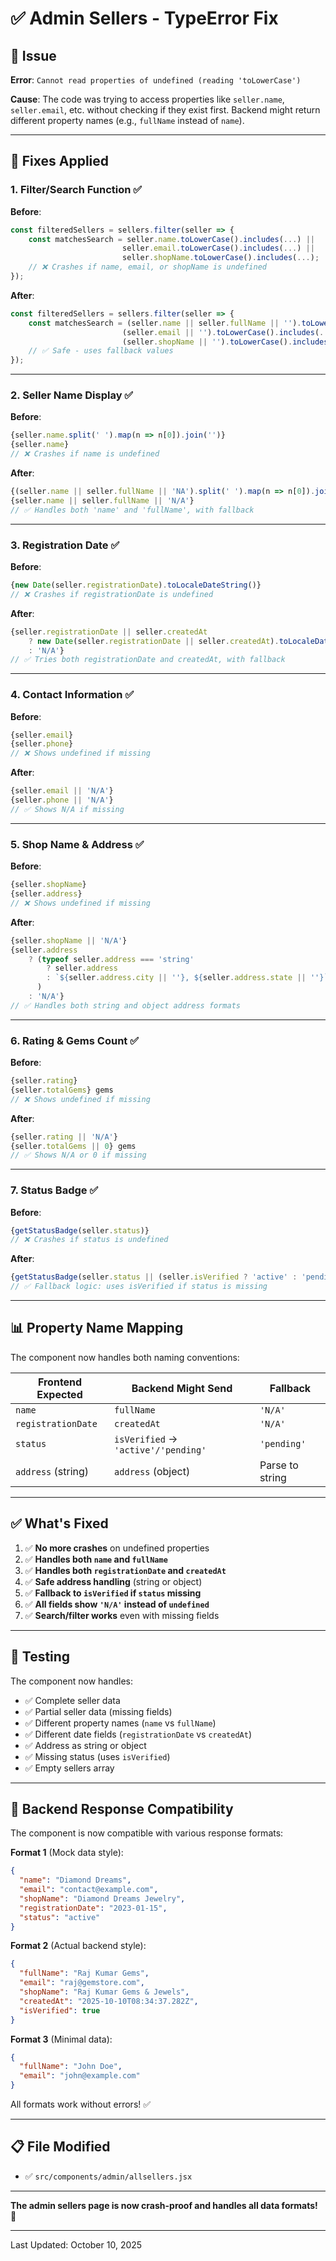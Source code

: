 # ✅ Admin Sellers - TypeError Fix

## 🐛 Issue

**Error**: `Cannot read properties of undefined (reading 'toLowerCase')`

**Cause**: The code was trying to access properties like `seller.name`, `seller.email`, etc. without checking if they exist first. Backend might return different property names (e.g., `fullName` instead of `name`).

---

## 🔧 Fixes Applied

### 1. **Filter/Search Function** ✅
**Before**:
```javascript
const filteredSellers = sellers.filter(seller => {
    const matchesSearch = seller.name.toLowerCase().includes(...) ||
                         seller.email.toLowerCase().includes(...) ||
                         seller.shopName.toLowerCase().includes(...);
    // ❌ Crashes if name, email, or shopName is undefined
});
```

**After**:
```javascript
const filteredSellers = sellers.filter(seller => {
    const matchesSearch = (seller.name || seller.fullName || '').toLowerCase().includes(...) ||
                         (seller.email || '').toLowerCase().includes(...) ||
                         (seller.shopName || '').toLowerCase().includes(...);
    // ✅ Safe - uses fallback values
});
```

---

### 2. **Seller Name Display** ✅
**Before**:
```javascript
{seller.name.split(' ').map(n => n[0]).join('')}
{seller.name}
// ❌ Crashes if name is undefined
```

**After**:
```javascript
{(seller.name || seller.fullName || 'NA').split(' ').map(n => n[0]).join('')}
{seller.name || seller.fullName || 'N/A'}
// ✅ Handles both 'name' and 'fullName', with fallback
```

---

### 3. **Registration Date** ✅
**Before**:
```javascript
{new Date(seller.registrationDate).toLocaleDateString()}
// ❌ Crashes if registrationDate is undefined
```

**After**:
```javascript
{seller.registrationDate || seller.createdAt 
    ? new Date(seller.registrationDate || seller.createdAt).toLocaleDateString() 
    : 'N/A'}
// ✅ Tries both registrationDate and createdAt, with fallback
```

---

### 4. **Contact Information** ✅
**Before**:
```javascript
{seller.email}
{seller.phone}
// ❌ Shows undefined if missing
```

**After**:
```javascript
{seller.email || 'N/A'}
{seller.phone || 'N/A'}
// ✅ Shows N/A if missing
```

---

### 5. **Shop Name & Address** ✅
**Before**:
```javascript
{seller.shopName}
{seller.address}
// ❌ Shows undefined if missing
```

**After**:
```javascript
{seller.shopName || 'N/A'}
{seller.address 
    ? (typeof seller.address === 'string' 
        ? seller.address 
        : `${seller.address.city || ''}, ${seller.address.state || ''}`.trim()
      )
    : 'N/A'}
// ✅ Handles both string and object address formats
```

---

### 6. **Rating & Gems Count** ✅
**Before**:
```javascript
{seller.rating}
{seller.totalGems} gems
// ❌ Shows undefined if missing
```

**After**:
```javascript
{seller.rating || 'N/A'}
{seller.totalGems || 0} gems
// ✅ Shows N/A or 0 if missing
```

---

### 7. **Status Badge** ✅
**Before**:
```javascript
{getStatusBadge(seller.status)}
// ❌ Crashes if status is undefined
```

**After**:
```javascript
{getStatusBadge(seller.status || (seller.isVerified ? 'active' : 'pending'))}
// ✅ Fallback logic: uses isVerified if status is missing
```

---

## 📊 **Property Name Mapping**

The component now handles both naming conventions:

| Frontend Expected | Backend Might Send | Fallback |
|-------------------|-------------------|----------|
| `name` | `fullName` | `'N/A'` |
| `registrationDate` | `createdAt` | `'N/A'` |
| `status` | `isVerified` → `'active'/'pending'` | `'pending'` |
| `address` (string) | `address` (object) | Parse to string |

---

## ✅ **What's Fixed**

1. ✅ **No more crashes** on undefined properties
2. ✅ **Handles both `name` and `fullName`**
3. ✅ **Handles both `registrationDate` and `createdAt`**
4. ✅ **Safe address handling** (string or object)
5. ✅ **Fallback to `isVerified` if `status` missing**
6. ✅ **All fields show `'N/A'` instead of `undefined`**
7. ✅ **Search/filter works** even with missing fields

---

## 🧪 **Testing**

The component now handles:
- ✅ Complete seller data
- ✅ Partial seller data (missing fields)
- ✅ Different property names (`name` vs `fullName`)
- ✅ Different date fields (`registrationDate` vs `createdAt`)
- ✅ Address as string or object
- ✅ Missing status (uses `isVerified`)
- ✅ Empty sellers array

---

## 🎯 **Backend Response Compatibility**

The component is now compatible with various response formats:

**Format 1** (Mock data style):
```json
{
  "name": "Diamond Dreams",
  "email": "contact@example.com",
  "shopName": "Diamond Dreams Jewelry",
  "registrationDate": "2023-01-15",
  "status": "active"
}
```

**Format 2** (Actual backend style):
```json
{
  "fullName": "Raj Kumar Gems",
  "email": "raj@gemstore.com",
  "shopName": "Raj Kumar Gems & Jewels",
  "createdAt": "2025-10-10T08:34:37.282Z",
  "isVerified": true
}
```

**Format 3** (Minimal data):
```json
{
  "fullName": "John Doe",
  "email": "john@example.com"
}
```

All formats work without errors! ✅

---

## 📋 **File Modified**

- ✅ `src/components/admin/allsellers.jsx`

---

**The admin sellers page is now crash-proof and handles all data formats!** 🎉

---

Last Updated: October 10, 2025

